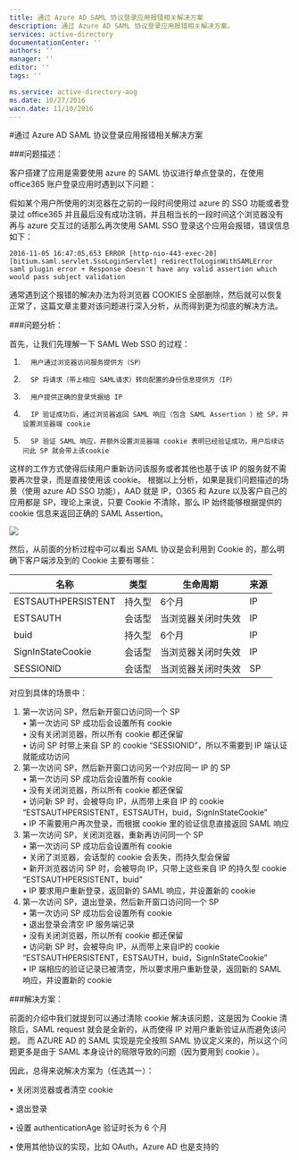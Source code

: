 ```yaml
---
title: 通过 Azure AD SAML 协议登录应用报错相关解决方案
description: 通过 Azure AD SAML 协议登录应用报错相关解决方案。
services: active-directory
documentationCenter: ''
authors: ''
manager: ''
editor: ''
tags: ''

ms.service: active-directory-aog
ms.date: 10/27/2016
wacn.date: 11/10/2016
---
```


#通过 Azure AD SAML 协议登录应用报错相关解决方案

###问题描述：

客户搭建了应用是需要使用 azure 的 SAML 协议进行单点登录的，在使用 office365 账户登录应用时遇到以下问题：

假如某个用户所使用的浏览器在之前的一段时间使用过 azure 的 SSO 功能或者登录过 office365 并且最后没有成功注销，并且相当长的一段时间这个浏览器没有再与 azure 交互过的话那么再次使用 SAML SSO 登录这个应用会报错，错误信息如下：

```
2016-11-05 16:47:05,653 ERROR [http-nio-443-exec-20] [bitium.saml.servlet.SsoLoginServlet] redirectToLoginWithSAMLError saml plugin error + Response doesn't have any valid assertion which would pass subject validation
```

通常遇到这个报错的解决办法为将浏览器 COOKIES 全部删除，然后就可以恢复正常了，这篇文章主要对该问题进行深入分析，从而得到更为彻底的解决方法。

###问题分析：

首先，让我们先理解一下 SAML Web SSO 的过程：

1.       用户通过浏览器访问服务提供方（SP）
2.       SP 将请求（带上相应 SAML请求）转向配置的身份信息提供方（IP）
3.       用户提供正确的登录凭据给 IP
4.       IP 验证成功后，通过浏览器返回 SAML 响应（包含 SAML Assertion ）给 SP，并设置浏览器端 cookie
5.       SP 验证 SAML 响应，并额外设置浏览器端 cookie 表明已经验证成功，用户后续访问此 SP 就会带上该cookie 

这样的工作方式使得后续用户重新访问该服务或者其他也基于该 IP 的服务就不需要再次登录，而是直接使用该 cookie。
根据以上分析，如果是我们问题描述的场景（使用 azure AD SSO 功能），AAD 就是 IP，O365 和 Azure 以及客户自己的应用都是 SP，理论上来说，只要 Cookie 不清除，那么 IP 始终能够根据提供的 cookie 信息来返回正确的 SAML Assertion。

![](./media/aog-active-directory-troubleshoot-saml-error/work-flow.png) 

然后，从前面的分析过程中可以看出 SAML 协议是会利用到 Cookie 的，那么明确下客户端涉及到的 Cookie 主要有哪些：

|名称				|类型	|生命周期			|来源	|
|-------------------|-------|-------------------|-------|
|ESTSAUTHPERSISTENT	|持久型	|6个月				|IP		|
|ESTSAUTH			|会话型	|当浏览器关闭时失效	|IP		|	
|buid				|持久型	|6个月				|IP		|
|SignInStateCookie	|会话型	|当浏览器关闭时失效	|IP		|
|SESSIONID			|会话型	|当浏览器关闭时失效	|SP		|

对应到具体的场景中：

1. 第一次访问 SP，然后新开窗口访问同一个 SP<br>
    •	第一次访问 SP 成功后会设置所有 cookie<br>
    •	没有关闭浏览器，所以所有 cookie 都还保留 <br>
    •	访问 SP 时带上来自 SP 的 cookie “SESSIONID”，所以不需要到 IP 端认证就能成功访问
2. 第一次访问 SP，然后新开窗口访问另一个对应同一 IP 的 SP<br>
    •	第一次访问 SP 成功后会设置所有 cookie<br>
    •	没有关闭浏览器，所以所有 cookie 都还保留 <br>
    •	访问新 SP 时，会被导向 IP，从而带上来自 IP 的 cookie “ESTSAUTHPERSISTENT，ESTSAUTH，buid，SignInStateCookie”<br>
    •	IP 不需要用户再次登录，而根据 cookie 里的验证信息直接返回 SAML 响应<br>
3. 第一次访问 SP，关闭浏览器，重新再访问同一个 SP<br>
    •	第一次访问 SP 成功后会设置所有 cookie<br>
    •	关闭了浏览器，会话型的 cookie 会丢失，而持久型会保留<br>
    •	新开浏览器访问 SP 时，会被导向 IP，只带上这些来自 IP 的持久型 cookie “ESTSAUTHPERSISTENT，buid”<br>
    •	IP 要求用户重新登录，返回新的 SAML 响应，并设置新的 cookie<br>
4. 第一次访问 SP，退出登录，然后新开窗口访问同一个 SP<br>
    •	第一次访问 SP 成功后会设置所有 cookie<br>
    •	退出登录会清空 IP 服务端记录<br>
    •	没有关闭浏览器，所以所有 cookie 都还保留<br>
    •	访问新 SP 时，会被导向 IP，从而带上来自IP的 cookie “ESTSAUTHPERSISTENT，ESTSAUTH，buid，SignInStateCookie”<br>
    •	IP 端相应的验证记录已被清空，所以要求用户重新登录，返回新的 SAML 响应，并设置新的 cookie<br>

###解决方案：

前面的介绍中我们就提到可以通过清除 cookie 解决该问题，这是因为 Cookie 清除后，SAML request 就会是全新的，从而使得 IP 对用户重新验证从而避免该问题。
而 AZURE AD 的 SAML 实现是完全按照 SAML 协议定义来的，所以这个问题更多是由于 SAML 本身设计的局限导致的问题（因为要用到 cookie ）。

因此，总得来说解决方案为（任选其一）：

•	关闭浏览器或者清空 cookie

•	退出登录

•	设置 authenticationAge 验证时长为 6 个月

•	使用其他协议的实现，比如 OAuth，Azure AD 也是支持的
